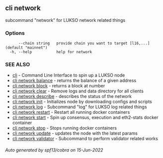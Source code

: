 ## cli network

subcommand "network" for LUKSO network related things

### Options

```
      --chain string   provide chain you want to target [l16,...] (default "mainnet")
  -h, --help           help for network
```

### SEE ALSO

* [cli](cli.md)	 - Command Line Interface to spin up a LUKSO node
* [cli network balance](cli_network_balance.md)	 - returns the balance of a given address
* [cli network block](cli_network_block.md)	 - returns a block at number
* [cli network clear](cli_network_clear.md)	 - Remove logs and data directory for all clients
* [cli network describe](cli_network_describe.md)	 - describes the status of the network
* [cli network init](cli_network_init.md)	 - Initializes node by downloading configs and scripts
* [cli network log](cli_network_log.md)	 - Subcommand "log" for LUKSO log related things
* [cli network restart](cli_network_restart.md)	 - Restart all running docker containers
* [cli network start](cli_network_start.md)	 - Spin up consensus, execution and eth2-stats docker container
* [cli network stop](cli_network_stop.md)	 - Stops running docker containers
* [cli network update](cli_network_update.md)	 - updates the node with the latest params
* [cli network validator](cli_network_validator.md)	 - Subcommand to perform validator related works

###### Auto generated by spf13/cobra on 15-Jun-2022
